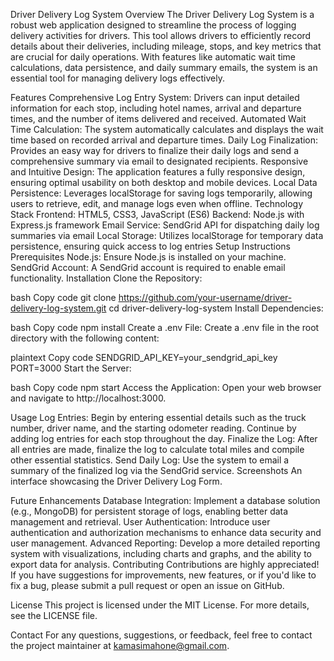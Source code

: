 Driver Delivery Log System
Overview
The Driver Delivery Log System is a robust web application designed to streamline the process of logging delivery activities for drivers. This tool allows drivers to efficiently record details about their deliveries, including mileage, stops, and key metrics that are crucial for daily operations. With features like automatic wait time calculations, data persistence, and daily summary emails, the system is an essential tool for managing delivery logs effectively.

Features
Comprehensive Log Entry System: Drivers can input detailed information for each stop, including hotel names, arrival and departure times, and the number of items delivered and received.
Automated Wait Time Calculation: The system automatically calculates and displays the wait time based on recorded arrival and departure times.
Daily Log Finalization: Provides an easy way for drivers to finalize their daily logs and send a comprehensive summary via email to designated recipients.
Responsive and Intuitive Design: The application features a fully responsive design, ensuring optimal usability on both desktop and mobile devices.
Local Data Persistence: Leverages localStorage for saving logs temporarily, allowing users to retrieve, edit, and manage logs even when offline.
Technology Stack
Frontend: HTML5, CSS3, JavaScript (ES6)
Backend: Node.js with Express.js framework
Email Service: SendGrid API for dispatching daily log summaries via email
Local Storage: Utilizes localStorage for temporary data persistence, ensuring quick access to log entries
Setup Instructions
Prerequisites
Node.js: Ensure Node.js is installed on your machine.
SendGrid Account: A SendGrid account is required to enable email functionality.
Installation
Clone the Repository:

bash
Copy code
git clone https://github.com/your-username/driver-delivery-log-system.git
cd driver-delivery-log-system
Install Dependencies:

bash
Copy code
npm install
Create a .env File: Create a .env file in the root directory with the following content:

plaintext
Copy code
SENDGRID_API_KEY=your_sendgrid_api_key
PORT=3000
Start the Server:

bash
Copy code
npm start
Access the Application: Open your web browser and navigate to http://localhost:3000.

Usage
Log Entries: Begin by entering essential details such as the truck number, driver name, and the starting odometer reading. Continue by adding log entries for each stop throughout the day.
Finalize the Log: After all entries are made, finalize the log to calculate total miles and compile other essential statistics.
Send Daily Log: Use the system to email a summary of the finalized log via the SendGrid service.
Screenshots
An interface showcasing the Driver Delivery Log Form.

Future Enhancements
Database Integration: Implement a database solution (e.g., MongoDB) for persistent storage of logs, enabling better data management and retrieval.
User Authentication: Introduce user authentication and authorization mechanisms to enhance data security and user management.
Advanced Reporting: Develop a more detailed reporting system with visualizations, including charts and graphs, and the ability to export data for analysis.
Contributing
Contributions are highly appreciated! If you have suggestions for improvements, new features, or if you'd like to fix a bug, please submit a pull request or open an issue on GitHub.

License
This project is licensed under the MIT License. For more details, see the LICENSE file.

Contact
For any questions, suggestions, or feedback, feel free to contact the project maintainer at kamasimahone@gmail.com.
